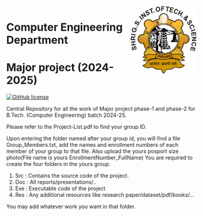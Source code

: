 <img src="SGSITS_Indore.png" align="right" />

# Computer Engineering Department

# Major project (2024-2025)

[![GitHub license](https://img.shields.io/github/license/Naereen/StrapDown.js.svg)](https://github.com/shekhar-sharma/DataScience/blob/main/LICENSE)

Central Repository for all the work of Major project phase-1 and phase-2 for B.Tech. (Computer Engineering) batch 2024-25.

Please refer to the Project-List.pdf to find your group ID.

Upon entering the folder named after your group id, you will find a file Group_Members.txt, add the names and enrollment numbers of each member of your group to that file. Also upload the yours posport size photo(File name is yours EnrollmentNumber_FullName) 
You are required to create the four folders in the yours group.
1. Src : Contains the source code of the project.
2. Doc : All reports/presentations/..
3. Exe : Executable code of the project
4. Res : Any additional resources like research paper/dataset/pdf/books/...
   
You may add whatever work you want in that folder.

